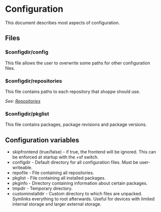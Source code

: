 # Configuration

This document describes most aspects of configuration.

## Files

### $configdir/config

This file allows the user to overwrite some paths for other configuration files.

### $configdir/repositories

This file contains paths to each repository that shoppe should use.

*See: [Repositories](repositories.md)*

### $configdir/pkglist

This file contains packages, package revisions and package versions.

## Configuration variables

- skipfrontend (true/false) - if true, the frontend will be ignored. This can be enforced at startup with the +sf switch.
- configdir - Default directory for all configuration files. Must be user-writeable.
- repofile - File containing all repositories.
- pkglist - File containing all installed packages.
- pkginfo - Directory containing information about certain packages.
- tmpdir - Temporary directory.
- custominstalldir - Custom directory to which files are unpacked. Symlinks everything to root afterwards. Useful for devices with limited internal storage and larger external storage.
